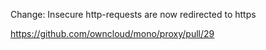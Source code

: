 Change: Insecure http-requests are now redirected to https

https://github.com/owncloud/mono/proxy/pull/29


